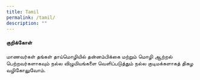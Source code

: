 ```yaml
---
title: Tamil
permalink: /tamil/
description: ""
---
```

#### குறிக்கோள்

மாணவர்கள் தங்கள் தாய்மொழியில் தன்னம்பிக்கை மற்றும் மொழி ஆற்றல் பெற்றவர்களாகவும் நல்ல விழுமியங்களை வெளிப்படுத்தும் நல்ல குடிமக்களாகத் திகழ வழிகோலுவோம்.